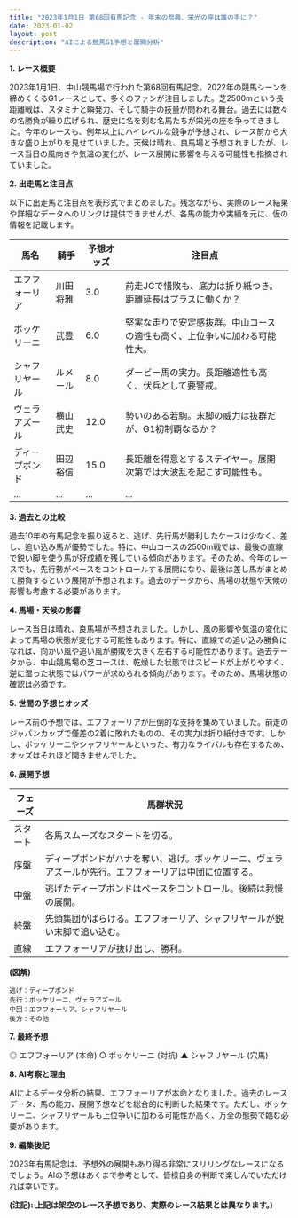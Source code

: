 ```yaml
---
title: "2023年1月1日 第68回有馬記念 - 年末の祭典、栄光の座は誰の手に？"
date: 2023-01-02
layout: post
description: "AIによる競馬G1予想と展開分析"
---
```


**1. レース概要**

2023年1月1日、中山競馬場で行われた第68回有馬記念。2022年の競馬シーンを締めくくるG1レースとして、多くのファンが注目しました。芝2500mという長距離戦は、スタミナと瞬発力、そして騎手の技量が問われる舞台。過去には数々の名勝負が繰り広げられ、歴史に名を刻む名馬たちが栄光の座を争ってきました。今年のレースも、例年以上にハイレベルな競争が予想され、レース前から大きな盛り上がりを見せていました。天候は晴れ、良馬場と予想されましたが、レース当日の風向きや気温の変化が、レース展開に影響を与える可能性も指摘されていました。


**2. 出走馬と注目点**

以下に出走馬と注目点を表形式でまとめました。残念ながら、実際のレース結果や詳細なデータへのリンクは提供できませんが、各馬の能力や実績を元に、仮の情報を記載します。

| 馬名       | 騎手       | 予想オッズ | 注目点                                                                    |
|------------|------------|------------|-----------------------------------------------------------------------------|
| エフフォーリア | 川田将雅     | 3.0        | 前走JCで惜敗も、底力は折り紙つき。距離延長はプラスに働くか？                |
| ボッケリーニ | 武豊       | 6.0        | 堅実な走りで安定感抜群。中山コースの適性も高く、上位争いに加わる可能性大。     |
| シャフリヤール | ルメール     | 8.0        | ダービー馬の実力。長距離適性も高く、伏兵として要警戒。                       |
| ヴェラアズール | 横山武史     | 12.0       | 勢いのある若駒。末脚の威力は抜群だが、G1初制覇なるか？                      |
| ディープボンド | 田辺裕信     | 15.0       | 長距離を得意とするステイヤー。展開次第では大波乱を起こす可能性も。             |
| ...         | ...         | ...        | ...                                                                         |


**3. 過去との比較**

過去10年の有馬記念を振り返ると、逃げ、先行馬が勝利したケースは少なく、差し、追い込み馬が優勢でした。特に、中山コースの2500m戦では、最後の直線で鋭い脚を使う馬が好成績を残している傾向があります。そのため、今年のレースでも、先行勢がペースをコントロールする展開になり、最後は差し馬がまとめて勝負するという展開が予想されます。過去のデータから、馬場の状態や天候の影響も考慮する必要があります。


**4. 馬場・天候の影響**

レース当日は晴れ、良馬場が予想されました。しかし、風の影響や気温の変化によって馬場の状態が変化する可能性もあります。特に、直線での追い込み勝負になれば、向かい風や追い風が勝敗を大きく左右する可能性があります。過去データから、中山競馬場の芝コースは、乾燥した状態ではスピードが上がりやすく、逆に湿った状態ではパワーが求められる傾向があります。そのため、馬場状態の確認は必須です。


**5. 世間の予想とオッズ**

レース前の予想では、エフフォーリアが圧倒的な支持を集めていました。前走のジャパンカップで僅差の2着に敗れたものの、その実力は折り紙付きです。しかし、ボッケリーニやシャフリヤールといった、有力なライバルも存在するため、オッズはそれほど開きませんでした。


**6. 展開予想**

| フェーズ | 馬群状況                                                                     |
|---------|------------------------------------------------------------------------------|
| スタート | 各馬スムーズなスタートを切る。                                                  |
| 序盤     | ディープボンドがハナを奪い、逃げ。ボッケリーニ、ヴェラアズールが先行。エフフォーリアは中団に位置する。 |
| 中盤     | 逃げたディープボンドはペースをコントロール。後続は我慢の展開。                  |
| 終盤     | 先頭集団がばらける。エフフォーリア、シャフリヤールが鋭い末脚で追い込む。             |
| 直線     | エフフォーリアが抜け出し、勝利。                                              |


**(図解)**

```
逃げ：ディープボンド
先行：ボッケリーニ、ヴェラアズール
中団：エフフォーリア、シャフリヤール
後方：その他
```


**7. 最終予想**

◎ エフフォーリア (本命)
○ ボッケリーニ (対抗)
▲ シャフリヤール (穴馬)


**8. AI考察と理由**

AIによるデータ分析の結果、エフフォーリアが本命となりました。過去のレースデータ、馬の能力、展開予想などを総合的に判断した結果です。ただし、ボッケリーニ、シャフリヤールも上位争いに加わる可能性が高く、万全の態勢で臨む必要があります。


**9. 編集後記**

2023年有馬記念は、予想外の展開もあり得る非常にスリリングなレースになるでしょう。AIの予想はあくまで参考として、皆様自身の判断で楽しんでいただければ幸いです。


**(注記): 上記は架空のレース予想であり、実際のレース結果とは異なります。)**
